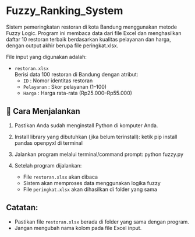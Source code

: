 # Fuzzy_Ranking_System
Sistem pemeringkatan restoran di kota Bandung menggunakan metode Fuzzy Logic. Program ini membaca data dari file Excel dan menghasilkan daftar 10 restoran terbaik berdasarkan kualitas pelayanan dan harga, dengan output akhir berupa file peringkat.xlsx.

File input yang digunakan adalah:

- `restoran.xlsx`  
  Berisi data 100 restoran di Bandung dengan atribut:
  - `ID` : Nomor identitas restoran
  - `Pelayanan` : Skor pelayanan (1–100)
  - `Harga` : Harga rata-rata (Rp25.000–Rp55.000)

## 🚀 Cara Menjalankan
1. Pastikan Anda sudah menginstall Python di komputer Anda.
2. Install library yang dibutuhkan (jika belum terinstall):
    ketik pip install pandas openpyxl di terminal

3. Jalankan program melalui terminal/command prompt:
    python fuzzy.py

4. Setelah program dijalankan:
    - File `restoran.xlsx` akan dibaca
    - Sistem akan memproses data menggunakan logika fuzzy
    - File `peringkat.xlsx` akan dihasilkan di folder yang sama

Catatan:
--------
- Pastikan file `restoran.xlsx` berada di folder yang sama dengan program.
- Jangan mengubah nama kolom pada file Excel input.
